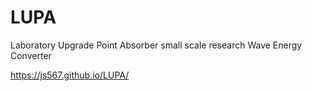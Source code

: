 # LUPA
Laboratory Upgrade Point Absorber small scale research Wave Energy Converter

<https://js567.github.io/LUPA/>
